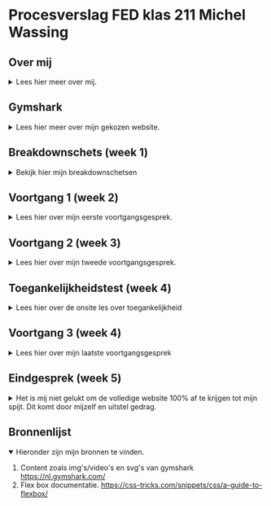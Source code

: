 # Procesverslag FED klas 211 Michel Wassing

## Over mij

<details>
<summary>Lees hier meer over mij.</summary>

### Auteur:
Michel Wassing

#### Mijn startniveau:
Ik heb gekozen voor de rode piste. Dit komt omdat ik ondanks mijn voorkennis van programmeren ik hier in nog niet veel uren gemaakt heb en mij nog niet zelfverzekerd genoeg voel om het lastigste van het vak te proberen. 

#### Waar ik mij op ga richten dit vak:
Voor het vak heb ik de opdracht gekregen om mijzelf te richten naar een aantal onderwerpen. Deze onderwerpen
-   Het maken van een micro interactie
-   Mobile first development
-   Extra verzorgde surface plane 
</details>





## Gymshark

<details>
<summary>Lees hier meer over mijn gekozen website.</summary>

### Rebuild a website:
https://eu.gymshark.com/

Voor het vak FED heb ik als CMD student/programmeur de opdracht gekregen om een zelf uitgekozen website na te maken. Hiervoor ik de website Gymshark gekozen. De reden hiervoor is omdat sporten mijn passie is en ik dit regelmatig doe.

De kleding van Gymshark is wat ik bijna alleen maar draag binnen en buiten de sportschool. Daarom leek het mij leuk om iets na te maken waar ik regelmatig gebruik van maak.

#### Screenshot(s) van de eerste pagina: 
**Hoofdpagina Gymshark (mobile site)**  
<img src="images/imgs not for site/home.png" width="375px" alt="Home scherm">

#### Screenshot(s) van de tweede pagina:
**Mens shop pagina Gymshark**  
<img src="images/imgs not for site/maleshop.png" width="375px" alt="Mannen winkel pagina">
 
</details>





## Breakdownschets (week 1)

<details>
<summary>Bekijk hier mijn breakdownschetsen</summary>

### de hele pagina: 
<img src="images/imgs not for site/breakdown_schets_home.png" width="375px" alt="breakdown van de hele home pagina">

### Scherm 2: 
<img src="images/imgs not for site/Artboard_Copy.png" width="375px" alt="breakdown van een dynamisch deel">

### Menu (home) collapsed: 
<img src="images/imgs not for site/menu_collapsed.png" width="375px" alt="breakdown van een dynamisch deel">

</details>





## Voortgang 1 (week 2)

<details>
<summary>Lees hier over mijn eerste voortgangsgesprek.</summary>

### Stand van zaken
Structuur html is goed gelukt, door goed de tijd te nemen voor de breakdownschetsen was ik al snel klaar met de structuur. Door andere vakken was het mij echter nog niet gelukt om te beginnen met het toevoegen van css.

### Verslag van meeting
Ik kreeg feedback van Robert, omdat ik alleen nog niet veel had gemaakt kon hij incomplete feedback geven en mij alleen vragen naar HTML gerelateerde onderwerpen. 

Hier heb ik geleerd dat het makkelijker is om een a tag om een li item te wrappen zodat de gehele inhoud van de li klikbaar wordt. Verder was Robert onder de indruk van de tot in detail geneste HTML tags

>Begin met css anders kan je geen goede feedback krijgen

</details>

## Voortgang 2 (week 3)

<details>
<summary>Lees hier over mijn tweede voortgangsgesprek. </summary>

### Stand van zaken
Verder ben ik nog niet verder gegaan met huiswerk aangezien ik met vormgeving ik behoorlijk moeite had.


### Verslag van meeting
hier na afloop snel de uitkomsten van de meeting vastleggen

>je moet nu wel echt een inhaal slag maken anders ga je het misschien niet halen

</details>

## Toegankelijkheidstest (week 4)

<details>
<summary>Lees hier over de onsite les over toegankelijkheid</summary>

On site hebben we doormiddel van visueel beperkende brillen en parkinson/spamse simulatie pads de toegankelijkheid kunnen testen van onze websites.

### Bevindingen
Nauwkeurig moeten klikken op buttons
leesbaarheid

#### Nauwkeurigheid
Té kleine click area's voor mensen die parkinson en/of spasmes. Het kan soms erg moeilijk kan zijn voor mensen met deze aandoening om de buttons/links goed aan te klikken.

Door middel van het toevoegen van javascript om click area's te vergroten kan dit probleem opgelost worden.


#### Leesbaarheid
In mijn geval was de leesbaarheid goed, door de juiste lettergroottes en diktes was het goed te lezen door de visueel beperkende simulatie brillen.

#### Tabben door de browser 
Alle a'tjes en buttons waren goed gebruikt aldus was het mogelijk om door de gehele pagina te navigeren zonder muis te gebruiken.

</details>

## Voortgang 3 (week 4)

<details>
<summary>Lees hier over mijn laatste voortgangsgesprek</summary>

Eerste pagina zo goed als af, tweede pagina snel nog ff maken en daarna aan javascript

### Stand van zaken
De website is zo goed als af, het enige wat er nog gedaan moet worden is het maken van een menu en de bijbehorende javascript.

### Verslag van meeting
Na feedback gekregen te hebben van de studentassistenten heb ik kunnen bevestigen dat states voor buttons niet verplicht zijn als de website deze zelf ook niet gebruiken. De focus state moet wel op zijn minst aanwezig zijn voor toegankelijkheid.

Lijstje met todo's:
- menu maken
- niet vergeten tweede pagina

</details>





## Eindgesprek (week 5)

<details>
<summary>Het is mij niet gelukt om de volledige website 100% af te krijgen tot mijn spijt. Dit komt door mijzelf en uitstel gedrag.</summary>

### Stand van zaken
Een laatste inhaal slag gemaakt, dit was echter niet goed genoeg het gebruik van states missen nog en het menu werkt niet helemaal.

### Screenshot(s)

-   <img src="images/screenshots/1.png" width="375px" alt="screenshots 1">
-   <img src="images/screenshots/2.png" width="375px" alt="screenshots 2">
-   <img src="images/screenshots/3.png" width="375px" alt="screenshots 3">
-   <img src="images/screenshots/4.png" width="375px" alt="screenshots 4">
-   <img src="images/screenshots/5.png" width="375px" alt="screenshots 5">
-   <img src="images/screenshots/6.png" width="375px" alt="screenshots 6">
-   <img src="images/screenshots/7.png" width="375px" alt="screenshots 7">
-   <img src="images/screenshots/8.png" width="375px" alt="screenshots 8">
-   <img src="images/screenshots/9.png" width="375px" alt="screenshots 9">
-   <img src="images/screenshots/10.png" width="375px" alt="screenshots 10">

</details>





## Bronnenlijst

<details open>
<summary>Hieronder zijn mijn bronnen te vinden.</summary>


1. Content zoals img's/video's en svg's van gymshark https://nl.gymshark.com/
2. Flex box documentatie. https://css-tricks.com/snippets/css/a-guide-to-flexbox/

</details>